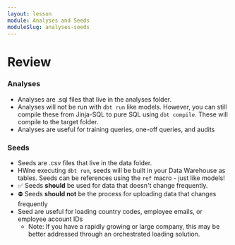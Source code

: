 ```yaml
---
layout: lesson
module: Analyses and Seeds
moduleSlug: analyses-seeds
---
```


# Review

### Analyses
* Analyses are .sql files that live in the analyses folder.
* Analyses will not be run with `dbt run` like models.  However, you can still compile these from Jinja-SQL to pure SQL using `dbt compile`.  These will compile to the target folder.
* Analyses are useful for training queries, one-off queries, and audits

### Seeds
* Seeds are .csv files that live in the data folder.
* HWne executing `dbt run`, seeds will be built in your Data Warehouse as tables.
Seeds can be references using the `ref` macro - just like models!
* ✅ Seeds **should** be used for data that doesn't change frequently.
* ⛔️ Seeds **should not** be the process for uploading data that changes frequently
* Seed are useful for loading country codes, employee emails, or employee account IDs
    * Note: If you have a rapidly growing or large company, this may be better addressed through an orchestrated loading solution.